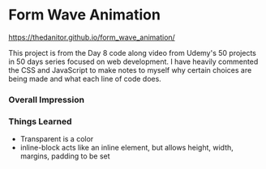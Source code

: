 # Form Wave Animation

https://thedanitor.github.io/form_wave_animation/

This project is from the Day 8 code along video from Udemy's 50 projects in 50 days series focused on web development. I have heavily commented the CSS and JavaScript to make notes to myself why certain choices are being made and what each line of code does.

### Overall Impression



### Things Learned

* Transparent is a color
* inline-block acts like an inline element, but allows height, width, margins, padding to be set